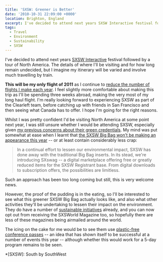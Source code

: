 ```yaml
---
title: 'SXSW: Greener is Better'
date: '2010-10-31 22:09:00 +0000'
location: Brighton, England
excerpt: I've decided to attend next years SXSW Interactive festival followed by a tour of North America. The details of where I'll be visiting and for how long remain undecided, but I imagine my itinerary will be varied and involve much travelling by train.
tags:
  - Travel
  - Environment
  - Sustainability
  - SXSW
---
```

I've decided to attend next years [SXSW Interactive][1] festival followed by a tour of North America. The details of where I'll be visiting and for how long remain undecided, but I imagine my itinerary will be varied and involve much travelling by train.

**This will be my only flight of 2011** as I continue to [reduce the number of flights I make each year][2]. I feel slightly more comfortable about making this trip as I'll be spending three weeks abroad, making the very most of my long haul flight. I'm really looking forward to experiencing SXSW as part of the Clearleft team, before catching up with friends in San Francisco and then seeing what Canada has to offer. I hope I'm going for the right reasons.

Whilst I was pretty confident I'd be visiting North America at some point next year, I was still unsure whether I would be attending SXSW, especially given [my previous concerns about their green credentials][3]. My mind was put somewhat at ease when I learnt that [the SXSW Big Bag won't be making an appearance this year][4] -- or at least contain considerably less crap:

> In a continual effort to lessen our environmental impact, SXSW has done away with the traditional Big Bag inserts. In its stead, we're introducing SXswag -- a digital marketplace offering free or greatly reduced items for the SXSW Registrant base. From digital downloads to subscription offers, the possibilities are limitless.

Such an approach has been too long coming but still, this is very welcome news.

However, the proof of the pudding is in the eating, so I'll be interested to see what this greener SXSW Big Bag actually looks like, and also what other activities they'll be undertaking to lessen their impact on the environment. They do have a number of [sustainable initiatives][5] already, and you can now opt out from receiving the SXSWorld Magazine too, so hopefully there are less of these magazines being airmailed around the world.

The icing on the cake for me would be to see them use [plastic-free conference passes][6] -- an idea that has shown itself to be successful at a number of events this year -- although whether this would work for a 5-day program remains to be seen.

[1]: http://sxsw.com/interactive
[2]: /2010/02/a_green_focus
[3]: /2009/03/nothing_green_about_sxsw
[4]: http://sxsw.com/node/5571
[5]: http://sxsw.com/sustainability
[6]: /2010/08/dconstruct_conference_badge

*[SXSW]: South by SouthWest
